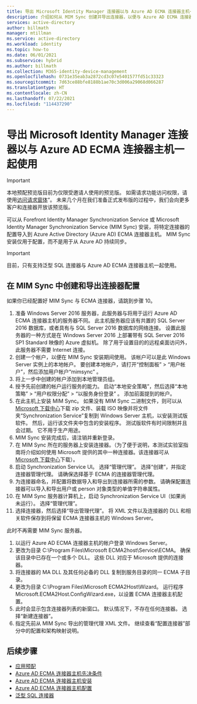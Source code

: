 ```yaml
---
title: 导出 Microsoft Identity Manager 连接器以与 Azure AD ECMA 连接器主机一起使用
description: 介绍如何从 MIM Sync 创建并导出连接器，以便与 Azure AD ECMA 连接器主机一起使用。
services: active-directory
author: billmath
manager: mtillman
ms.service: active-directory
ms.workload: identity
ms.topic: how-to
ms.date: 06/01/2021
ms.subservice: hybrid
ms.author: billmath
ms.collection: M365-identity-device-management
ms.openlocfilehash: 0731e35eab3a2872cd3c07e5401577fd51c33323
ms.sourcegitcommit: 7d63ce88bfe8188b1ae70c3d006a29068d066287
ms.translationtype: HT
ms.contentlocale: zh-CN
ms.lasthandoff: 07/22/2021
ms.locfileid: "114437290"
---
```

# <a name="export-a-microsoft-identity-manager-connector-for-use-with-the-azure-ad-ecma-connector-host"></a>导出 Microsoft Identity Manager 连接器以与 Azure AD ECMA 连接器主机一起使用

>[!IMPORTANT]
> 本地预配预览版目前为仅限受邀请人使用的预览版。 如需请求功能访问权限，请使用[访问请求窗体](https://aka.ms/onpremprovisioningpublicpreviewaccess)”。 未来几个月在我们准备正式发布版的过程中，我们会向更多客户和连接器开放该预览版。

可以从 Forefront Identity Manager Synchronization Service 或 Microsoft Identity Manager Synchronization Service (MIM Sync) 安装，将特定连接器的配置导入到 Azure Active Directory (Azure AD) ECMA 连接器主机。 MIM Sync 安装仅用于配置，而不是用于从 Azure AD 持续同步。

>[!IMPORTANT]
>目前，只有支持泛型 SQL 连接器与 Azure AD ECMA 连接器主机一起使用。

## <a name="create-and-export-a-connector-configuration-in-mim-sync"></a>在 MIM Sync 中创建和导出连接器配置
如果你已经配置好 MIM Sync 与 ECMA 连接器，请跳到步骤 10。

 1. 准备 Windows Server 2016 服务器，此服务器与将用于运行 Azure AD ECMA 连接器主机的服务器不同。 此主机服务器应该有共置的 SQL Server 2016 数据库，或者具有与 SQL Server 2016 数据库的网络连接。 设置此服务器的一种方式是在 Windows Server 2016 上部署带有 SQL Server 2016 SP1 Standard 映像的 Azure 虚拟机。 除了用于设置目的的远程桌面访问外，此服务器不需要 Internet 连接。
 1. 创建一个帐户，以便在 MIM Sync 安装期间使用。 该帐户可以是此 Windows Server 实例上的本地帐户。 要创建本地帐户，请打开“控制面板” > “用户帐户”，然后添加用户帐户“mimsync”  。
 1. 将上一步中创建的帐户添加到本地管理员组。
 1. 授予先前创建的帐户运行服务的能力。 启动“本地安全策略”，然后选择“本地策略” > “用户权限分配” > “以服务身份登录”   。 添加前面提到的帐户。
 1. 在此主机上安装 MIM Sync。 如果没有 MIM Sync 二进制文件，则可以从 [Microsoft 下载中心](https://www.microsoft.com/en-us/download/details.aspx?id=48244)下载 zip 文件、装载 ISO 映像并将文件夹“Synchronization Service”复制到 Windows Server 主机，以安装测试版软件。 然后，运行该文件夹中包含的安装程序。 测试版软件有时间限制并且会过期。 它不用于生产用途。
 1. MIM Sync 安装完成后，请注销并重新登录。
 1. 在 MIM Sync 所在的服务器上安装连接器。（为了便于说明，本测试实验室指南将介绍如何使用 Microsoft 提供的其中一种连接器。该连接器可从 [Microsoft 下载中心](https://www.microsoft.com/en-us/download/details.aspx?id=51495)下载）。
 1. 启动 Synchronization Service UI。 选择“管理代理”。 选择“创建”，并指定连接器管理代理。 请确保选择基于 ECMA 的连接器管理代理。
 1. 为连接器命名，并配置将数据导入和导出到连接器所需的参数。 请确保配置连接器可以导入和导出用户或 person 对象类型的单值字符串属性。
 1. 在 MIM Sync 服务器计算机上，启动 Synchronization Service UI（如果尚未运行）。 选择“管理代理”。
 1. 选择连接器，然后选择“导出管理代理”。 将 XML 文件以及连接器的 DLL 和相关软件保存到将保留 ECMA 连接器主机的 Windows Server。

此时不再需要 MIM Sync 服务器。

 1. 以运行 Azure AD ECMA 连接器主机的帐户登录 Windows Server。
 1. 更改为目录 C:\Program Files\Microsoft ECMA2host\Service\ECMA。 确保该目录中已存在一个或多个 DLL。 这些 DLL 对应于 Microsoft 提供的连接器。
 1. 将连接器的 MA DLL 及其任何必备的 DLL 复制到服务目录的同一 ECMA 子目录。
 1. 更改为目录 C:\Program Files\Microsoft ECMA2Host\Wizard。 运行程序 Microsoft.ECMA2Host.ConfigWizard.exe，以设置 ECMA 连接器主机配置。
 1. 此时会显示包含连接器列表的新窗口。 默认情况下，不存在任何连接器。 选择“新建连接器”。
 1. 指定先前从 MIM Sync 导出的管理代理 XML 文件。 继续查看“配置连接器”部分中的配置和架构映射说明。

## <a name="next-steps"></a>后续步骤

- [应用预配](user-provisioning.md)
- [Azure AD ECMA 连接器主机先决条件](on-premises-ecma-prerequisites.md)
- [Azure AD ECMA 连接器主机安装](on-premises-ecma-install.md)
- [Azure AD ECMA 连接器主机配置](on-premises-ecma-configure.md)
- [泛型 SQL 连接器](on-premises-sql-connector-configure.md)
